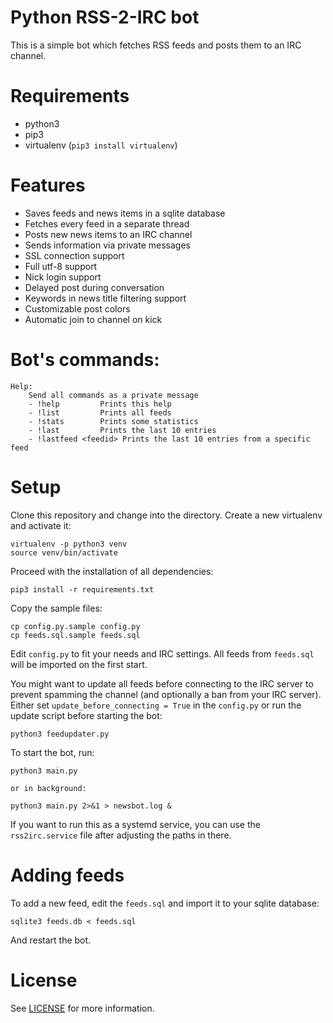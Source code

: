 Python RSS-2-IRC bot
====

This is a simple bot which fetches RSS feeds and posts them to an IRC channel.

# Requirements

- python3
- pip3
- virtualenv (`pip3 install virtualenv`)

# Features

- Saves feeds and news items in a sqlite database
- Fetches every feed in a separate thread
- Posts new news items to an IRC channel
- Sends information via private messages
- SSL connection support
- Full utf-8 support
- Nick login support
- Delayed post during conversation
- Keywords in news title filtering support
- Customizable post colors
- Automatic join to channel on kick

# Bot's commands:

```
Help:
    Send all commands as a private message
    - !help         Prints this help
    - !list         Prints all feeds
    - !stats        Prints some statistics
    - !last         Prints the last 10 entries
    - !lastfeed <feedid> Prints the last 10 entries from a specific feed
```

# Setup 

Clone this repository and change into the directory. Create a new virtualenv and activate it:

```
virtualenv -p python3 venv
source venv/bin/activate
```

Proceed with the installation of all dependencies:

```
pip3 install -r requirements.txt
```

Copy the sample files:

```
cp config.py.sample config.py
cp feeds.sql.sample feeds.sql
```

Edit `config.py` to fit your needs and IRC settings. All feeds from `feeds.sql` will be imported on the first start.

You might want to update all feeds before connecting to the IRC server to prevent spamming the channel (and optionally a ban from your IRC server). Either set `update_before_connecting = True` in the `config.py` or run the update script before starting the bot:

```
python3 feedupdater.py
```

To start the bot, run:
```
python3 main.py
```
    or in background:
```
python3 main.py 2>&1 > newsbot.log &
```

If you want to run this as a systemd service, you can use the `rss2irc.service` file after adjusting the paths in there.

# Adding feeds
To add a new feed, edit the `feeds.sql` and import it to your sqlite database:

```
sqlite3 feeds.db < feeds.sql
```

And restart the bot.

# License

See [LICENSE](./LICENSE.md) for more information.

